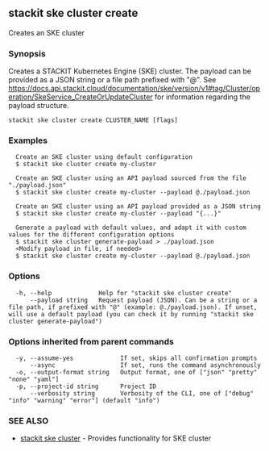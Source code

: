 ## stackit ske cluster create

Creates an SKE cluster

### Synopsis

Creates a STACKIT Kubernetes Engine (SKE) cluster.
The payload can be provided as a JSON string or a file path prefixed with "@".
See https://docs.api.stackit.cloud/documentation/ske/version/v1#tag/Cluster/operation/SkeService_CreateOrUpdateCluster for information regarding the payload structure.

```
stackit ske cluster create CLUSTER_NAME [flags]
```

### Examples

```
  Create an SKE cluster using default configuration
  $ stackit ske cluster create my-cluster

  Create an SKE cluster using an API payload sourced from the file "./payload.json"
  $ stackit ske cluster create my-cluster --payload @./payload.json

  Create an SKE cluster using an API payload provided as a JSON string
  $ stackit ske cluster create my-cluster --payload "{...}"

  Generate a payload with default values, and adapt it with custom values for the different configuration options
  $ stackit ske cluster generate-payload > ./payload.json
  <Modify payload in file, if needed>
  $ stackit ske cluster create my-cluster --payload @./payload.json
```

### Options

```
  -h, --help             Help for "stackit ske cluster create"
      --payload string   Request payload (JSON). Can be a string or a file path, if prefixed with "@" (example: @./payload.json). If unset, will use a default payload (you can check it by running "stackit ske cluster generate-payload")
```

### Options inherited from parent commands

```
  -y, --assume-yes             If set, skips all confirmation prompts
      --async                  If set, runs the command asynchronously
  -o, --output-format string   Output format, one of ["json" "pretty" "none" "yaml"]
  -p, --project-id string      Project ID
      --verbosity string       Verbosity of the CLI, one of ["debug" "info" "warning" "error"] (default "info")
```

### SEE ALSO

* [stackit ske cluster](./stackit_ske_cluster.md)	 - Provides functionality for SKE cluster

